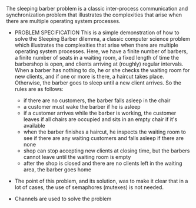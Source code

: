 The sleeping barber problem is a classic inter-process communication and synchronization problem that illustrates the complexities that arise when there are multiple operating system processes.

 - PROBLEM SPECIFICATION
This is a simple demonstration of how to solve the Sleeping Barber dilemma, a classic computer science problem
which illustrates the complexities that arise when there are multiple operating system processes. Here, we have
a finite number of barbers, a finite number of seats in a waiting room, a fixed length of time the barbershop is
open, and clients arriving at (roughly) regular intervals. When a barber has nothing to do, he or she checks the
waiting room for new clients, and if one or more is there, a haircut takes place. Otherwise, the barber goes to
sleep until a new client arrives. So the rules are as follows:
	- if there are no customers, the barber falls asleep in the chair
	- a customer must wake the barber if he is asleep
	- if a customer arrives while the barber is working, the customer leaves if all chairs are occupied and
	  sits in an empty chair if it's available
	- when the barber finishes a haircut, he inspects the waiting room to see if there are any waiting customers
	  and falls asleep if there are none
	- shop can stop accepting new clients at closing time, but the barbers cannot leave until the waiting room is empty
	- after the shop is closed and there are no clients left in the waiting area, the barber  goes home

 - The point of this problem, and its solution, was to make it clear that in a lot of cases, the use of
semaphores (mutexes) is not needed.
 - Channels are used to solve the problem 